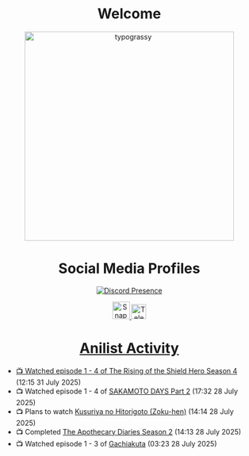 <div align="center">

# Welcome
<a href="https://github.com/kawarimidoll/typograssy">
    <img alt="typograssy" src="https://typograssy.deno.dev/api?text=%E3%82%88%E3%81%86%E3%81%93%E3%81%9D%E3%81%BF%E3%81%AA%E3%81%95%E3%82%93%20-%20Sheby--&&l0=none&l1=82d9d0&l2=027353&l3=038c4c&l4=01402e&bg=none&frame=none&speed=100&comment=" width="421.99">
</a>

</div>

<div align="center">

# Social Media Profiles

[![Discord Presence](https://lanyard.cnrad.dev/api/612532963938271232)](https://discord.com/users/612532963938271232)


<a href="https://www.snapchat.com/add/a.sheby" title="Snapchat Profile">
    <img src="https://www.freepnglogos.com/uploads/snapchat-logo-png-0.png" width="35" alt="Snapchat Logo" />


<a href="https://t.me/ASheby" title="Telegram Profile">
    <img src="https://www.freepnglogos.com/uploads/telegram-logo-png-0.png" width="30" alt="Telegram Logo" />


</div>

<div align="center">

# Anilist Activity

</div>

<!-- ANILIST_ACTIVITY:start -->

-   📺 Watched episode 1 - 4 of [The Rising of the Shield Hero Season 4](https://anilist.co/anime/173780) (12:15 31 July 2025)
-   📺 Watched episode 1 - 4 of [SAKAMOTO DAYS Part 2](https://anilist.co/anime/184237) (17:32 28 July 2025)
-   📺 Plans to watch [Kusuriya no Hitorigoto (Zoku-hen)](https://anilist.co/anime/195516) (14:14 28 July 2025)
-   📺 Completed [The Apothecary Diaries Season 2](https://anilist.co/anime/176301) (14:13 28 July 2025)
-   📺 Watched episode 1 - 3 of [Gachiakuta](https://anilist.co/anime/178025) (03:23 28 July 2025)

<!-- ANILIST_ACTIVITY:end -->
